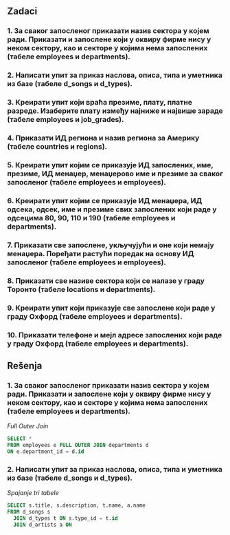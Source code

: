 ## Zadaci

### 1. За сваког запосленог приказати назив сектора у којем ради. Приказати и запослене који у оквиру фирме нису у неком сектору, као и секторе у којима нема запослених (табеле employees и departments).
### 2. Написати упит за приказ наслова, описа, типа и уметника из базе (табеле d_songs и d_types).
### 3. Креирати упит који враћа презиме, плату, платне разреде. Изаберите плату између најниже и највише зараде (табеле employees и job_grades).
### 4. Приказати ИД региона и назив региона за Америку (табеле countries и regions).
### 5. Креирати упит којим се приказује ИД запослених, име, презиме, ИД менаџер, менаџерово име и презиме за сваког запосленог  (табеле employees и employees).
### 6. Креирати упит којим се приказује ИД менаџера, ИД одсека, одсек, име и презиме свих запослених који раде у одсецима 80, 90, 110 и 190 (табеле employees и departments).
### 7. Приказати све запослене, укључујући и оне који немају менаџера. Поређати растући поредак на основу ИД запосленог (табеле employees и employees).
### 8. Приказати све називе сектора који се налазе у граду Торонто (табеле locations и departments).
### 9. Креирати упит који приказује све запослене који раде у граду Оxфорд  (табеле employees и departments).
### 10. Приказати телефоне и мејл адресе запослених који раде у граду Оxфорд  (табеле employees и departments).

<div class="page"/>

## Rešenja

### 1. За сваког запосленог приказати назив сектора у којем ради. Приказати и запослене који у оквиру фирме нису у неком сектору, као и секторе у којима нема запослених (табеле employees и departments).

_Full Outer Join_

```sql
SELECT *
FROM employees e FULL OUTER JOIN departments d
ON e.department_id = d.id
```
### 2. Написати упит за приказ наслова, описа, типа и уметника из базе (табеле d_songs и d_types).

_Spajanje tri tabele_

```sql
SELECT s.title, s.description, t.name, a.name
FROM d_songs s
  JOIN d_types t ON s.type_id = t.id
  JOIN d_artists a ON 
```
